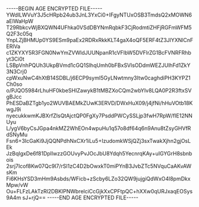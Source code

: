 -----BEGIN AGE ENCRYPTED FILE-----
YWdlLWVuY3J5cHRpb24ub3JnL3YxCi0+IFgyNTUxOSB3TmdsQ2xMOWN6aElWaHpW
T29RbkcvWjBXQWN4UFhka0VSdDBYNmRqbkF3CjRodmtiZHFjRGFmWFM5Q2F3c05q
YnpLZjBHMUp0YS9ESm9paEx2RDRxRkkKLT4gaX4oQF5ERF4tZ3JlYXNlCnFERlVa
c1ZKYXY5R3FGN0NwYmZVWldJUUNpanR1cVFlbW5DVFlrZG1BcFVNRFRhbyt3Ci0t
LSBpVnhPQUh3UkpBVmd1cGQ1SlhqUmh0bFBxSVlsODdmWEZJUlhFd1ZkY3N3Crj0
cpWxuNwC4hXtB14SDBL/j6ECP9symI5GyLNwtmny3Itw0caghdiPH3KYPZ1Ch0so
o/PJQO5984rLhuHF0kbeSHIZawykB1tMBZXoCQm2wbYIv8LQA0P2R3ftxSVgBJcc
PhESDaBZTgb1yo2WUVBAEMkZUwK3ERVD/DWxHuX09/j4jfNi/hHuVOtb18KwgJ9i
nyecukkwmKJBXrfZIsQtAjctQP0FgXy7PsddPWCySSLjp3fwH7RpW/fIE12NNUyu
L/ygV6byCsJGpa4nkMZ2WhEOn4wpuHu1q57o8df64q6n9Anu8tZsyGHVfRdSNyMu
Fsn6+3IcGaKi9JjQQNPdhNxCXr1iLu5+IzudomkWSjQZj3sxTwakXjhn2gjOsLEk
JzBqIgxDe6f81DplIwzzGOUvyPvJOcJbU8Ydqh5YecnrqKAy+uIGYGrH8sbnbois
2srj7Icof8Kw07Qc9I7/rSl1zC4D2bOwxkT0miPYnB3JvbZTc5NVquCaAKvAWsKm
Fi6KHsYSD3mHm9Asbds/WFicb+zScby6LZo32QW9jujgiQdWxO4l8pmDkxMpw/vW
Ou+FLFzLAkTzRl2DBKlPNWbrelciCcGjkXxCPFtpQC+hXXw0qURJxaqEOSys9A4m
sJ+rjQ==
-----END AGE ENCRYPTED FILE-----
